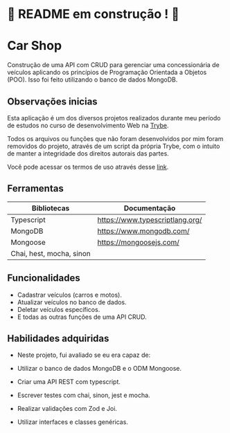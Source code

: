 # :construction: README em construção ! :construction:
<!-- Olá, Tryber!
Esse é apenas um arquivo inicial para o README do seu projeto.
É essencial que você preencha esse documento por conta própria, ok?
Não deixe de usar nossas dicas de escrita de README de projetos, e deixe sua criatividade brilhar!
:warning: IMPORTANTE: você precisa deixar nítido:
- quais arquivos/pastas foram desenvolvidos por você; 
- quais arquivos/pastas foram desenvolvidos por outra pessoa estudante;
- quais arquivos/pastas foram desenvolvidos pela Trybe.
-->

# Car Shop

Construção de uma API com CRUD para gerenciar uma concessionária de veículos aplicando os princípios de Programação Orientada a Objetos (POO). Isso foi feito utilizando o banco de dados MongoDB.

## Observações inicias

Esta aplicação é um dos diversos projetos realizados durante meu período de estudos no curso de desenvolvimento Web na [Trybe](https://www.betrybe.com/).

Todos os arquivos ou funções que não foram desenvolvidos por mim foram removidos do projeto, através de um script da própria Trybe, com o intuito de manter a integridade dos direitos autorais das partes.

Você pode acessar os termos de uso através desse [link](https://www.betrybe.com/termos-de-uso).

## Ferramentas

| Bibliotecas | Documentação |
| ------ | ------ |
| Typescript | https://www.typescriptlang.org/ |
| MongoDB| https://www.mongodb.com/ |
| Mongoose| https://mongoosejs.com/ |
| Chai, hest, mocha, sinon ||

## Funcionalidades

- Cadastrar veículos (carros e motos).
- Atualizar veículos no banco de dados.
- Deletar veículos específicos.
- E todas as outras funções de uma API CRUD.


## Habilidades adquiridas

- Neste projeto, fui avaliado se eu era capaz de:

- Utilizar o banco de dados MongoDB e o ODM Mongoose.

- Criar uma API REST com typescript.

- Escrever testes com chai, sinon, jest e mocha.

- Realizar validações com Zod e Joi.

- Utilizar interfaces e classes genéricas.

